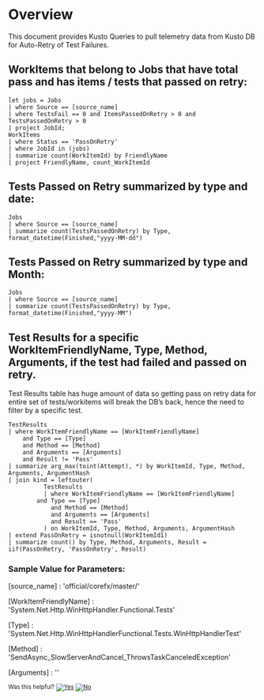# Overview
This document provides Kusto Queries to pull telemetry data from Kusto DB for Auto-Retry of Test Failures.

## WorkItems that belong to Jobs that have total pass and has items / tests that passed on retry:

```
let jobs = Jobs
| where Source == [source_name]
| where TestsFail == 0 and ItemsPassedOnRetry > 0 and TestsPassedOnRetry > 0 
| project JobId;
WorkItems
| where Status == 'PassOnRetry'        
| where JobId in (jobs)
| summarize count(WorkItemId) by FriendlyName
| project FriendlyName, count_WorkItemId 
```
## Tests Passed on Retry summarized by type and date:

```
Jobs
| where Source == [source_name]
| summarize count(TestsPassedOnRetry) by Type, format_datetime(Finished,"yyyy-MM-dd")
```
## Tests Passed on Retry summarized by type and Month:

```
Jobs
| where Source == [source_name]
| summarize count(TestsPassedOnRetry) by Type, format_datetime(Finished,"yyyy-MM")
```
## Test Results for a specific WorkItemFriendlyName, Type, Method, Arguments, if the test had failed and passed on retry. 
Test Results table has huge amount of data so getting pass on retry data for entire set of tests/workitems will break the DB’s back, hence the need to filter by a specific test. 

```
TestResults
| where WorkItemFriendlyName == [WorkItemFriendlyName]
    and Type == [Type]
    and Method == [Method]
    and Arguments == [Arguments]
    and Result != 'Pass'
| summarize arg_max(toint(Attempt), *) by WorkItemId, Type, Method, Arguments, ArgumentHash
| join kind = leftouter(
          TestResults
          | where WorkItemFriendlyName == [WorkItemFriendlyName]
   	    and Type == [Type]
    	    and Method == [Method]
            and Arguments == [Arguments]
            and Result == 'Pass'
          ) on WorkItemId, Type, Method, Arguments, ArgumentHash
| extend PassOnRetry = isnotnull(WorkItemId1)
| summarize count() by Type, Method, Arguments, Result = iif(PassOnRetry, 'PassOnRetry', Result)   
```
### Sample Value for Parameters:

[source_name] : 'official/corefx/master/'

[WorkItemFriendlyName] : 'System.Net.Http.WinHttpHandler.Functional.Tests'

[Type] : 'System.Net.Http.WinHttpHandlerFunctional.Tests.WinHttpHandlerTest'

[Method] : 'SendAsync_SlowServerAndCancel_ThrowsTaskCanceledException'

[Arguments] : ''






<!-- Begin Generated Content: Doc Feedback -->
<sub>Was this helpful? [![Yes](https://helix.dot.net/f/ip/5?p=Documentation%5CProjectDocs%5CAuto-Retry%20Failures%5CAutoRetryTelemetry.md)](https://helix.dot.net/f/p/5?p=Documentation%5CProjectDocs%5CAuto-Retry%20Failures%5CAutoRetryTelemetry.md) [![No](https://helix.dot.net/f/in)](https://helix.dot.net/f/n/5?p=Documentation%5CProjectDocs%5CAuto-Retry%20Failures%5CAutoRetryTelemetry.md)</sub>
<!-- End Generated Content-->
